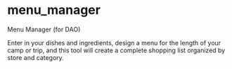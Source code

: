 # menu_manager
Menu Manager (for DAO)

Enter in your dishes and ingredients, design a menu for the length of your camp or trip, and this tool will create a complete shopping list organized by store and category.
